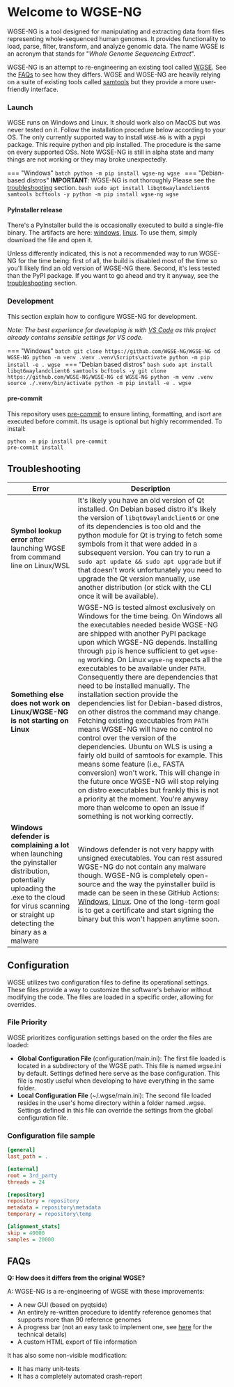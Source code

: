 # Welcome to WGSE-NG

WGSE-NG is a tool designed for manipulating and extracting data from files representing whole-sequenced human genomes. It provides functionality to load, parse, filter, transform, and analyze genomic data. The name WGSE is an acronym that stands for "_Whole Genome Sequencing Extract_". 

WGSE-NG is an attempt to re-engineering an existing tool called [WGSE](https://wgse.io). See the [FAQs](#faqs) to see how they differs. WGSE and WGSE-NG are  heavily relying on a suite of existing tools called [samtools](https://samtools.github.io/) but they provide a more user-friendly interface.

### Launch
WGSE runs on Windows and Linux. It should work also on MacOS but was never tested on it. Follow the installation procedure below according to your OS.
The only currently supported way to install `WGSE-NG` is with a pypi package.
This require python and pip installed. The procedure is the same on every supported OSs. Note WGSE-NG is still in alpha state and many things are not working or they may broke unexpectedly.

=== "Windows"
    ```batch
    python -m pip install wgse-ng
    wgse
    ```
=== "Debian-based distros"
    **IMPORTANT**: WGSE-NG is not thoroughly Please see the [troubleshooting](#troubleshooting) section.
    ```bash
    sudo apt install libqt6waylandclient6 samtools bcftools -y
    python -m pip install wgse-ng
    wgse
    ```

#### PyInstaller release
There's a PyInstaller build the is occasionally executed to build a single-file binary.
The artifacts are here: [windows](https://github.com/WGSE-NG/WGSE-NG/actions/workflows/python-pyinstaller-win.yml), [linux](https://github.com/WGSE-NG/WGSE-NG/actions/workflows/python-pyinstaller-linux.yml). To use them, simply download the file and open it.

Unless differently indicated, this is not a recommended way to run WGSE-NG for the time being: first of all, the build is disabled most of the time so you'll likely find an old version of WGSE-NG there. Second, it's less tested than the PyPI package. If you want to go ahead and try it anyway, see the [troubleshooting](#troubleshooting) section.

### Development
This section explain how to configure WGSE-NG for development.

_Note: The best experience for developing is with [VS Code](https://code.visualstudio.com/) as this project already contains sensible settings for VS code._

=== "Windows"
    ```batch
    git clone https://github.com/WGSE-NG/WGSE-NG
    cd WGSE-NG
    python -m venv .venv
    .venv\Scripts\activate
    python -m pip install -e .
    wgse
    ```
=== "Debian based distros"
    ```bash
    sudo apt install libqt6waylandclient6 samtools bcftools -y
    git clone https://github.com/WGSE-NG/WGSE-NG
    cd WGSE-NG
    python -m venv .venv
    source ./.venv/bin/activate
    python -m pip install -e .
    wgse
    ```

#### pre-commit
This repository uses [pre-commit](https://pre-commit.com/#intro) to ensure linting, formatting, and isort are executed before commit.
Its usage is optional but highly recommended. To install:
```
python -m pip install pre-commit
pre-commit install
```

## Troubleshooting

Error | Description
------|------------
**Symbol lookup error** after launching WGSE from command line on Linux/WSL| It's likely you have an old version of Qt installed. On Debian based distro it's likely the version of `libqt6waylandclient6` or one of its dependencies is too old and the python module for Qt is trying to fetch some symbols from it that were added in a subsequent version. You can try to run a `sudo apt update && sudo apt upgrade` but if that doesn't work unfortunately you need to upgrade the Qt version manually, use another distribution (or stick with the CLI once it will be available).
**Something else does not work on Linux/WGSE-NG is not starting on Linux**| WGSE-NG is tested almost exclusively on Windows for the time being. On Windows all the executables needed beside WGSE-NG are shipped with another PyPI package upon which WGSE-NG depends. Installing through `pip` is hence sufficient to get `wgse-ng` working. On Linux `wgse-ng` expects all the executables to be available under `PATH`. Consequently there are dependencies that need to be installed manually. The installation section provide the dependencies list for Debian-based distros, on other distros the command may change. Fetching existing executables from `PATH` means WGSE-NG will have no control no control over the version of the dependencies. Ubuntu on WLS is using a fairly old build of samtools for example. This means some feature (i.e., FASTA conversion) won't work. This will change in the future once WGSE-NG will stop relying on distro executables but frankly this is not a priority at the moment. You're anyway more than welcome to open an issue if something is not working correctly.
**Windows defender is complaining a lot** when launching the pyinstaller distribution, potentially uploading the .exe to the cloud for virus scanning or straight up detecting the binary as a malware| Windows defender is not very happy with unsigned executables. You can rest assured WGSE-NG do not contain any malware though. WGSE-NG is completely open-source and the way the pyinstaller build is made can be seen in these GitHub Actions: [Windows](https://github.com/WGSE-NG/WGSE-NG/blob/main/.github/workflows/python-pyinstaller-win.yml), [Linux](https://github.com/WGSE-NG/WGSE-NG/blob/main/.github/workflows/python-pyinstaller-linux.yml). One of the long-term goal is to get a certificate and start signing the binary but this won't happen anytime soon.


## Configuration

WGSE utilizes two configuration files to define its operational settings. These files provide a way to customize the software's behavior without modifying the code. The files are loaded in a specific order, allowing for overrides.

### File Priority

WGSE prioritizes configuration settings based on the order the files are loaded:

- **Global Configuration File** (configuration/main.ini): The first file loaded is located in a subdirectory of the WGSE path. This file is named wgse.ini by default. Settings defined here serve as the base configuration. This file is mostly useful when developing to have everything in the same folder.
- **Local Configuration File** (~/.wgse/main.ini): The second file loaded resides in the user's home directory within a folder named .wgse. Settings defined in this file can override the settings from the global configuration file.

### Configuration file sample

```ini
[general]
last_path = .

[external]
root = 3rd_party
threads = 24

[repository]
repository = repository
metadata = repository\metadata
temporary = repository\temp

[alignment_stats]
skip = 40000
samples = 20000
```

## FAQs

**Q: How does it differs from the original WGSE?**

A: WGSE-NG is a re-engineering of WGSE with these improvements:

- A new GUI (based on pyqtside)
- An entirely re-written procedure to identify reference genomes that supports more than 90 reference genomes
- A progress bar (not an easy task to implement one, see [here](advanced-topics.md) for the technical details)
- A custom HTML export of file information

It has also some non-visible modification:

- It has many unit-tests
- It has a completely automated crash-report